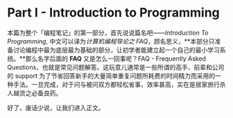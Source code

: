 # Part I - Introduction to Programming

本篇为整个「编程笔记」的第一部分，首先说说篇名吧——*Introduction To Programming*, 中文可以译为*计算机编程导论之 FAQ*，顾名思义，**本部分只准备讨论编程中最为底层最为基础的部分，让初学者能建立起一个自己的最小学习系统。**那么名字后面的 **FAQ** 又是怎么一回事呢？FAQ - Frequently Asked Questions，也就是常见问题解答。这玩意儿通常是一些所谓的高手、前辈和公司的 support 为了节省回答新手的大量简单重复问题所耗费的时间精力而采用的一种手法。一旦完成，对于问与被问双方都轻松省事，效率甚高，实在是居家旅行杀人越货之必备良药。

好了，废话少说，让我们进入正文。
